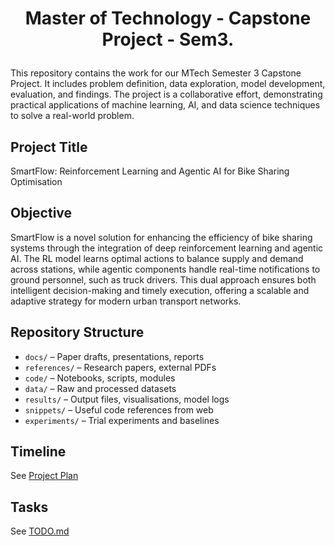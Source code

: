 # <p align='center'> Master of Technology - Capstone Project - Sem3.</p>
This repository contains the work for our MTech Semester 3 Capstone Project. It includes problem definition, data 
exploration, model development, evaluation, and findings. The project is a collaborative effort, demonstrating practical 
applications of machine learning, AI, and data science techniques to solve a real-world problem.

## Project Title
SmartFlow: Reinforcement Learning and Agentic AI for Bike Sharing Optimisation

## Objective
SmartFlow is a novel solution for enhancing the efficiency of bike sharing systems through the integration of deep 
reinforcement learning and agentic AI. The RL model learns optimal actions to balance supply and demand across stations, 
while agentic components handle real-time notifications to ground personnel, such as truck drivers. This dual approach 
ensures both intelligent decision-making and timely execution, offering a scalable and adaptive strategy for modern 
urban transport networks.

## Repository Structure
- `docs/` – Paper drafts, presentations, reports
- `references/` – Research papers, external PDFs
- `code/` – Notebooks, scripts, modules
- `data/` – Raw and processed datasets
- `results/` – Output files, visualisations, model logs
- `snippets/` – Useful code references from web
- `experiments/` – Trial experiments and baselines

## Timeline
See [Project Plan](Project%20Plan.md)

## Tasks
See [TODO.md](TODO.md)
